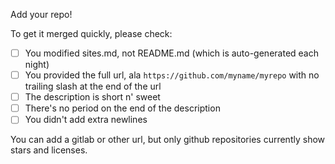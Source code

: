 Add your repo! 

To get it merged quickly, please check:

* [ ] You modified sites.md, not README.md (which is auto-generated each night)
* [ ] You provided the full url, ala `https://github.com/myname/myrepo` with no trailing slash at the end of the url
* [ ] The description is short n' sweet
* [ ] There's no period on the end of the description
* [ ] You didn't add extra newlines

You can add a gitlab or other url, but only github repositories currently show stars and licenses.
